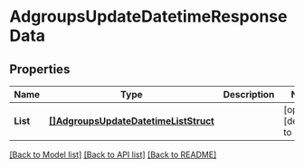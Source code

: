 # AdgroupsUpdateDatetimeResponseData

## Properties
Name | Type | Description | Notes
------------ | ------------- | ------------- | -------------
**List** | [**[]AdgroupsUpdateDatetimeListStruct**](AdgroupsUpdateDatetimeListStruct.md) |  | [optional] [default to null]

[[Back to Model list]](../README.md#documentation-for-models) [[Back to API list]](../README.md#documentation-for-api-endpoints) [[Back to README]](../README.md)


